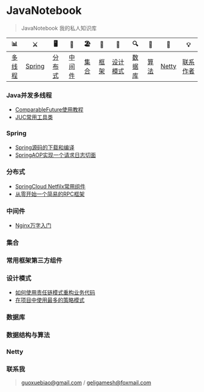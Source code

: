 # JavaNotebook

> JavaNotebook 我的私人知识库


| 📊 |⚔️ | 🖥 | 🚏 | 🏖  | 🌁| 📮 | 🔍 | 🚀 | 🌈 |💡
| :--------: | :---------: | :---------: | :---------: | :---------: | :---------:| :---------: | :-------: | :-------:| :------:|:------:|
| [多线程](#Java并发多线程)|[Spring](#Spring) | [分布式](#分布式)| [中间件](#中间件)| [集合](#常用集合)|[框架](#常用框架第三方组件)|[设计模式](#设计模式)| [数据库](#数据库) |[算法](#数据结构与算法)|[Netty](#Netty)|[联系作者](#联系作者) |


### Java并发多线程
- [ComparableFuture使用教程](./docs/concurrent/ComparableFuture使用教程.md)
- [JUC常用工具类](./docs/concurrent/JUC常用工具类.md)

### Spring
- [Spring源码的下载和编译](./docs/spring/Spring源码的下载和编译.md)
- [SpringAOP实现一个请求日志切面](./docs/spring/SpringAOP实现一个请求日志切面.md)

### 分布式
- [SpringCloud Netfilx常用组件](./docs/distribution/SpringCloud常用组件.md)
- [从零开始一个简易的RPC框架](./docs/distribution/从零开始一个简易的RPC框架.md)

### 中间件
- [Nginx万字入门]()

### 集合

### 常用框架第三方组件

### 设计模式
- [如何使用责任链模式重构业务代码](./docs/pattern/责任链模式.md)
- [在项目中使用最多的策略模式](./docs/pattern/策略模式.md)

### 数据库

### 数据结构与算法

### Netty

### 联系我
> guoxuebiao@gmail.com / geligamesh@foxmail.com